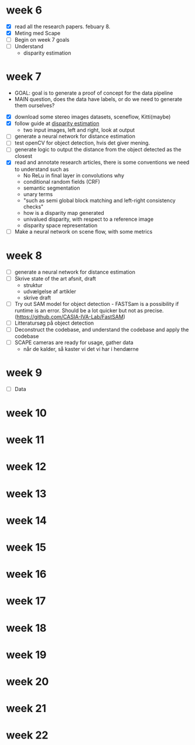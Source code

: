 # week 6
- [x] read all the research papers. febuary 8. 
- [x] Meting med Scape
- [ ] Begin on week 7 goals
- [ ] Understand
    - disparity estimation

# week 7
- GOAL: goal is to generate a proof of concept for the data pipeline
- MAIN question, does the data have labels, or do we need to generate them ourselves?
- [x] download some stereo images datasets, sceneflow, Kitti(maybe)
- [x] follow guide at [disparity estimation](https://learnopencv.com/disparity-estimation-using-deep-learning/?fbclid=IwAR2WVHKkiD8bgcwWgYHxrQOn5oB_qpwQnGa2sVMwENm-Y6s6iX85VdG8eR8)
    - two input images, left and right, look at output
- [ ] generate a neural network for distance estimation 
- [ ] test openCV for object detection, hvis det giver mening.
- [ ] generate logic to output the distance from the object detected as the closest
- [x] read and annotate research articles, there is some conventions we need to understand such as
    - No ReLu in final layer in convolutions why
    - conditional random fields (CRF)
    - semantic segmentation
    - unary terms
    - "such as semi global block matching and left-right consistency checks"
    - how is a disparity map generated
    - univalued disparity, with respect to a reference image
    - disparity space representation
- [ ] Make a neural network on scene flow, with some metrics

# week 8
- [ ] generate a neural network for distance estimation 
- [ ] Skrive state of the art afsnit, draft
    - struktur
    - udvælgelse af artikler
    - skrive draft
- [ ] Try out SAM model for object detection - FASTSam is a possibility if runtime is an error. Should be a lot quicker but not as precise. (https://github.com/CASIA-IVA-Lab/FastSAM)
- [ ] Litteratursøg på object detection
- [ ] Deconstruct the codebase, and understand the codebase and apply the codebase
- [ ] SCAPE cameras are ready for usage, gather data
    - når de kalder, så kaster vi det vi har i hendærne


# week 9

- [ ] Data 

# week 10

# week 11

# week 12

# week 13

# week 14

# week 15

# week 16

# week 17

# week 18

# week 19

# week 20

# week 21

# week 22
